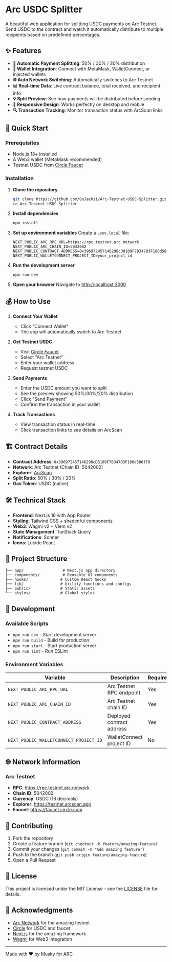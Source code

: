 # Arc USDC Splitter

A beautiful web application for splitting USDC payments on Arc Testnet. Send USDC to the contract and watch it automatically distribute to multiple recipients based on predefined percentages.

## ✨ Features

- **🎯 Automatic Payment Splitting**: 50% / 30% / 20% distribution
- **🔗 Wallet Integration**: Connect with MetaMask, WalletConnect, or injected wallets
- **🌐 Auto Network Switching**: Automatically switches to Arc Testnet
- **📊 Real-time Data**: Live contract balance, total received, and recipient info
- **💡 Split Preview**: See how payments will be distributed before sending
- **📱 Responsive Design**: Works perfectly on desktop and mobile
- **🔍 Transaction Tracking**: Monitor transaction status with ArcScan links

## 🚀 Quick Start

### Prerequisites
- Node.js 18+ installed
- A Web3 wallet (MetaMask recommended)
- Testnet USDC from [Circle Faucet](https://faucet.circle.com)

### Installation

1. **Clone the repository**
   ```bash
   git clone https://github.com/GoJackzi/Arc-Testnet-USDC-Splitter.git
   cd Arc-Testnet-USDC-Splitter
   ```

2. **Install dependencies**
   ```bash
   npm install
   ```

3. **Set up environment variables**
   Create a `.env.local` file:
   ```env
   NEXT_PUBLIC_ARC_RPC_URL=https://rpc.testnet.arc.network
   NEXT_PUBLIC_ARC_CHAIN_ID=5042002
   NEXT_PUBLIC_CONTRACT_ADDRESS=0x396972457146298cD8109F7B34703F180d586fF9
   NEXT_PUBLIC_WALLETCONNECT_PROJECT_ID=your_project_id
   ```

4. **Run the development server**
   ```bash
   npm run dev
   ```

5. **Open your browser**
   Navigate to [http://localhost:3000](http://localhost:3000)

## 💰 How to Use

1. **Connect Your Wallet**
   - Click "Connect Wallet" 
   - The app will automatically switch to Arc Testnet

2. **Get Testnet USDC**
   - Visit [Circle Faucet](https://faucet.circle.com)
   - Select "Arc Testnet"
   - Enter your wallet address
   - Request testnet USDC

3. **Send Payments**
   - Enter the USDC amount you want to split
   - See the preview showing 50%/30%/20% distribution
   - Click "Send Payment"
   - Confirm the transaction in your wallet

4. **Track Transactions**
   - View transaction status in real-time
   - Click transaction links to see details on ArcScan

## 🏗️ Contract Details

- **Contract Address**: `0x396972457146298cD8109F7B34703F180d586fF9`
- **Network**: Arc Testnet (Chain ID: 5042002)
- **Explorer**: [ArcScan](https://testnet.arcscan.app/address/0x396972457146298cD8109F7B34703F180d586fF9)
- **Split Ratio**: 50% / 30% / 20%
- **Gas Token**: USDC (native)

## 🛠️ Technical Stack

- **Frontend**: Next.js 16 with App Router
- **Styling**: Tailwind CSS + shadcn/ui components
- **Web3**: Wagmi v2 + Viem v2
- **State Management**: TanStack Query
- **Notifications**: Sonner
- **Icons**: Lucide React

## 📁 Project Structure

```
├── app/                 # Next.js app directory
├── components/          # Reusable UI components
├── hooks/              # Custom React hooks
├── lib/                # Utility functions and configs
├── public/             # Static assets
└── styles/             # Global styles
```

## 🔧 Development

### Available Scripts

- `npm run dev` - Start development server
- `npm run build` - Build for production
- `npm run start` - Start production server
- `npm run lint` - Run ESLint

### Environment Variables

| Variable | Description | Required |
|----------|-------------|----------|
| `NEXT_PUBLIC_ARC_RPC_URL` | Arc Testnet RPC endpoint | Yes |
| `NEXT_PUBLIC_ARC_CHAIN_ID` | Arc Testnet chain ID | Yes |
| `NEXT_PUBLIC_CONTRACT_ADDRESS` | Deployed contract address | Yes |
| `NEXT_PUBLIC_WALLETCONNECT_PROJECT_ID` | WalletConnect project ID | No |

## 🌐 Network Information

### Arc Testnet
- **RPC**: https://rpc.testnet.arc.network
- **Chain ID**: 5042002
- **Currency**: USDC (18 decimals)
- **Explorer**: https://testnet.arcscan.app
- **Faucet**: https://faucet.circle.com

## 🤝 Contributing

1. Fork the repository
2. Create a feature branch (`git checkout -b feature/amazing-feature`)
3. Commit your changes (`git commit -m 'Add amazing feature'`)
4. Push to the branch (`git push origin feature/amazing-feature`)
5. Open a Pull Request

## 📄 License

This project is licensed under the MIT License - see the [LICENSE](LICENSE) file for details.

## 🙏 Acknowledgments

- [Arc Network](https://arc.network) for the amazing testnet
- [Circle](https://circle.com) for USDC and faucet
- [Next.js](https://nextjs.org) for the amazing framework
- [Wagmi](https://wagmi.sh) for Web3 integration

---

Made with ❤️ by Musky for ARC
